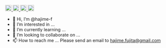 <p align="left">
  <a href="https://github.com/hajime-f">
    <img height="20" src="https://komarev.com/ghpvc/?username=hajime-f" />
  </a>
  <a href="https://github.com/hajime-f">
    <img height="20" src="https://img.shields.io/github/followers/hajime-f?label=follow&logo=github&style=flat" />
  </a>
  <a href="http://qiita.com/hajime-f">
    <img height="20" src="https://qiita-badge.apiapi.app/s/hajime-f/posts.svg" />
  </a>
  <a href="http://qiita.com/hajime-f">
    <img height="20" src="https://qiita-badge.apiapi.app/s/hajime-f/contributions.svg" />
  </a>
</p>

- 👋 Hi, I’m @hajime-f
- 👀 I’m interested in ...
- 🌱 I’m currently learning ...
- 💞️ I’m looking to collaborate on ...
- 📫 How to reach me ... Please send an email to hajime.fujita@gmail.com

<!---
hajime-f/hajime-f is a ✨ special ✨ repository because its `README.md` (this file) appears on your GitHub profile.
You can click the Preview link to take a look at your changes.
--->
